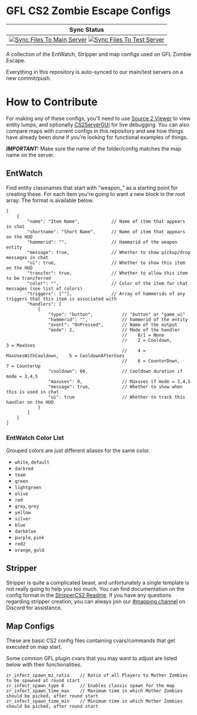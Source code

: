 # GFL CS2 Zombie Escape Configs

| Sync Status |
|:-----------:|
| [![Sync Files To Main Server](https://github.com/gflze/CS2-ZE-Configs/actions/workflows/ci-master-main.yml/badge.svg)](https://github.com/gflze/CS2-ZE-Configs/actions) [![Sync Files To Test Server](https://github.com/gflze/CS2-ZE-Configs/actions/workflows/ci-master-test.yml/badge.svg)](https://github.com/gflze/CS2-ZE-Configs/actions) |


A collection of the EntWatch, Stripper and map configs used on GFL Zombie Escape.

Everything in this repository is auto-synced to our main/test servers on a new commit/push.

# How to Contribute

For making any of these configs, you'll need to use [Source 2 Viewer](https://valveresourceformat.github.io/) to view entity lumps, and optionally [CS2ServerGUI](https://github.com/Source2ZE/CS2ServerGUI) for live debugging. You can also compare maps with current configs in this repository and see how things have already been done if you're looking for functional examples of things.

**_IMPORTANT:_** Make sure the name of the folder/config matches the map name on the server.

## EntWatch

Find entity classnames that start with "weapon_" as a starting point for creating these. For each item you're going to want a new block in the root array. The format is available below.

```jsonc
[
    {
        "name": "Item Name",            // Name of item that appears in chat
        "shortname": "Short Name",      // Name of item that appears on the HUD
        "hammerid": "",                 // Hammerid of the weapon entity
        "message": true,                // Whether to show pickup/drop messages in chat
        "ui": true,                     // Whether to show this item on the HUD
        "transfer": true,               // Whether to allow this item to be transferred
        "color": "",                    // Color of the item for chat messages (see list of colors)
        "triggers": [""],               // Array of hammerids of any triggers that this item is associated with
        "handlers": [
            {
                "type": "button",           // "button" or "game_ui"
                "hammerid": "",             // hammerid of the entity
                "event": "OnPressed",       // Name of the output
                "mode": 2,                  // Mode of the handler
                                            //    0/1 = None
                                            //    2 = Cooldown,                3 = MaxUses
                                            //    4 = MaxUsesWithCooldown,    5 = CooldownAfterUses
                                            //    6 = CounterDown,            7 = CounterUp
                "cooldown": 60,             // Cooldown duration if mode = 2,4,5
                "maxuses": 0,               // Maxuses if mode = 3,4,5
                "message": true,            // Whether to show when this is used in chat
                "ui": true                  // Whether to track this handler on the HUD
            }
        ]
    }
]
```

### EntWatch Color List

Grouped colors are just different aliases for the same color.

- `white`, `default`
- `darkred`
- `team`
- `green`
- `lightgreen`
- `olive`
- `red`
- `gray`, `grey`
- `yellow`
- `silver`
- `blue`
- `darkblue`
- `purple`, `pink`
- `red2`
- `orange`, `gold`

## Stripper

Stripper is quite a complicated beast, and unfortunately a single template is not really going to help you too much. You can find documentation on the config format in the [StripperCS2 Readme](https://github.com/Source2ZE/StripperCS2?tab=readme-ov-file#configuration). If you have any questions regarding stripper creation, you can always join our [#mapping channel](https://discord.gg/zh2CVSM) on Discord for assistance.

## Map Configs

These are basic CS2 config files containing cvars/commands that get executed on map start.

Some common GFL plugin cvars that you may want to adjust are listed below with their functionalities.
```
zr_infect_spawn_mz_ratio	// Ratio of all Players to Mother Zombies to be spawned at round start
zr_infect_spawn_type 0		// Enables classic spawn for the map
zr_infect_spawn_time_max	// Maximum time in which Mother Zombies should be picked, after round start
zr_infect_spawn_time_min	// Minimum time in which Mother Zombies should be picked, after round start
```